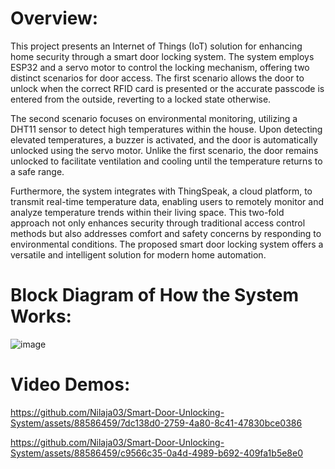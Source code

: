 # Overview:

This project presents an Internet of Things (IoT) solution for enhancing home security through a smart door locking system. The system employs ESP32 and a servo motor to control the locking mechanism, offering two distinct scenarios for door access. The first scenario allows the door to unlock when the correct RFID card is presented or the accurate passcode is entered from the outside, reverting to a locked state otherwise.

The second scenario focuses on environmental monitoring, utilizing a DHT11 sensor to detect high temperatures within the house. Upon detecting elevated temperatures, a buzzer is activated, and the door is automatically unlocked using the servo motor. Unlike the first scenario, the door remains unlocked to facilitate ventilation and cooling until the temperature returns to a safe range.

Furthermore, the system integrates with ThingSpeak, a cloud platform, to transmit real-time temperature data, enabling users to remotely monitor and analyze temperature trends within their living space. This two-fold approach not only enhances security through traditional access control methods but also addresses comfort and safety concerns by responding to environmental conditions. The proposed smart door locking system offers a versatile and intelligent solution for modern home automation.


# Block Diagram of How the System Works:

![image](https://github.com/Nilaja03/Smart-Door-Unlocking-System/assets/88586459/c4bbca4e-a281-4ccd-8d70-80ddf0cbea20)


# Video Demos:

https://github.com/Nilaja03/Smart-Door-Unlocking-System/assets/88586459/7dc138d0-2759-4a80-8c41-47830bce0386



https://github.com/Nilaja03/Smart-Door-Unlocking-System/assets/88586459/c9566c35-0a4d-4989-b692-409fa1b5e8e0
